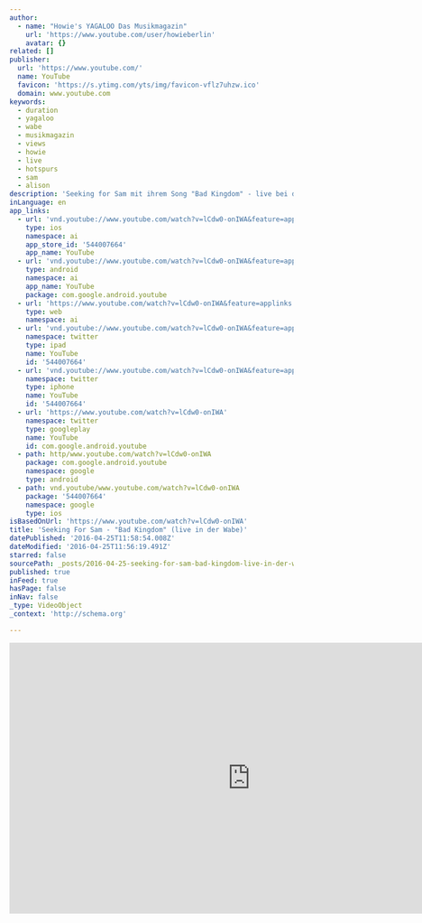 ```yaml
---
author:
  - name: "Howie's YAGALOO Das Musikmagazin"
    url: 'https://www.youtube.com/user/howieberlin'
    avatar: {}
related: []
publisher:
  url: 'https://www.youtube.com/'
  name: YouTube
  favicon: 'https://s.ytimg.com/yts/img/favicon-vflz7uhzw.ico'
  domain: www.youtube.com
keywords:
  - duration
  - yagaloo
  - wabe
  - musikmagazin
  - views
  - howie
  - live
  - hotspurs
  - sam
  - alison
description: 'Seeking for Sam mit ihrem Song "Bad Kingdom" - live bei der Europendent Rock Night der BMA in der Wabe. Yagaloo.TV präsentiert. ***** ► Jetzt Abonnieren: http://bit.ly/1E8SxTX ► Finde uns auf Facebook: https://www.facebook.com/yagaloo.TV ► Folge uns auf Twitter: https://twitter.com/yagalooTV ► Website: http://www.yagaloo.com/ *****'
inLanguage: en
app_links:
  - url: 'vnd.youtube://www.youtube.com/watch?v=lCdw0-onIWA&feature=applinks'
    type: ios
    namespace: ai
    app_store_id: '544007664'
    app_name: YouTube
  - url: 'vnd.youtube://www.youtube.com/watch?v=lCdw0-onIWA&feature=applinks'
    type: android
    namespace: ai
    app_name: YouTube
    package: com.google.android.youtube
  - url: 'https://www.youtube.com/watch?v=lCdw0-onIWA&feature=applinks'
    type: web
    namespace: ai
  - url: 'vnd.youtube://www.youtube.com/watch?v=lCdw0-onIWA&feature=applinks'
    namespace: twitter
    type: ipad
    name: YouTube
    id: '544007664'
  - url: 'vnd.youtube://www.youtube.com/watch?v=lCdw0-onIWA&feature=applinks'
    namespace: twitter
    type: iphone
    name: YouTube
    id: '544007664'
  - url: 'https://www.youtube.com/watch?v=lCdw0-onIWA'
    namespace: twitter
    type: googleplay
    name: YouTube
    id: com.google.android.youtube
  - path: http/www.youtube.com/watch?v=lCdw0-onIWA
    package: com.google.android.youtube
    namespace: google
    type: android
  - path: vnd.youtube/www.youtube.com/watch?v=lCdw0-onIWA
    package: '544007664'
    namespace: google
    type: ios
isBasedOnUrl: 'https://www.youtube.com/watch?v=lCdw0-onIWA'
title: 'Seeking For Sam - "Bad Kingdom" (live in der Wabe)'
datePublished: '2016-04-25T11:58:54.008Z'
dateModified: '2016-04-25T11:56:19.491Z'
starred: false
sourcePath: _posts/2016-04-25-seeking-for-sam-bad-kingdom-live-in-der-wabe.md
published: true
inFeed: true
hasPage: false
inNav: false
_type: VideoObject
_context: 'http://schema.org'

---
```

<iframe src="https://cdn.embedly.com/widgets/media.html?src=https%3A%2F%2Fwww.youtube.com%2Fembed%2FlCdw0-onIWA%3Ffeature%3Doembed&amp;url=https%3A%2F%2Fwww.youtube.com%2Fwatch%3Fv%3DlCdw0-onIWA&amp;image=https%3A%2F%2Fi.ytimg.com%2Fvi%2FlCdw0-onIWA%2Fhqdefault.jpg&amp;key=b7d04c9b404c499eba89ee7072e1c4f7&amp;type=text%2Fhtml&amp;schema=youtube" width="854" height="480" scrolling="no" frameborder="0" allowfullscreen="" style=""></iframe>